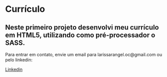 # Currículo 

## Neste primeiro projeto desenvolvi meu currículo em HTML5, utilizando como pré-processador o SASS.
<p>Para entrar em contato, envie um email para larissarangel.oc@gmail.com ou pelo linkedin:</p>
<a href="https://www.linkedin.com/in/larissa-rangel-7895ba128/" target="_blank">Linkedin</a>